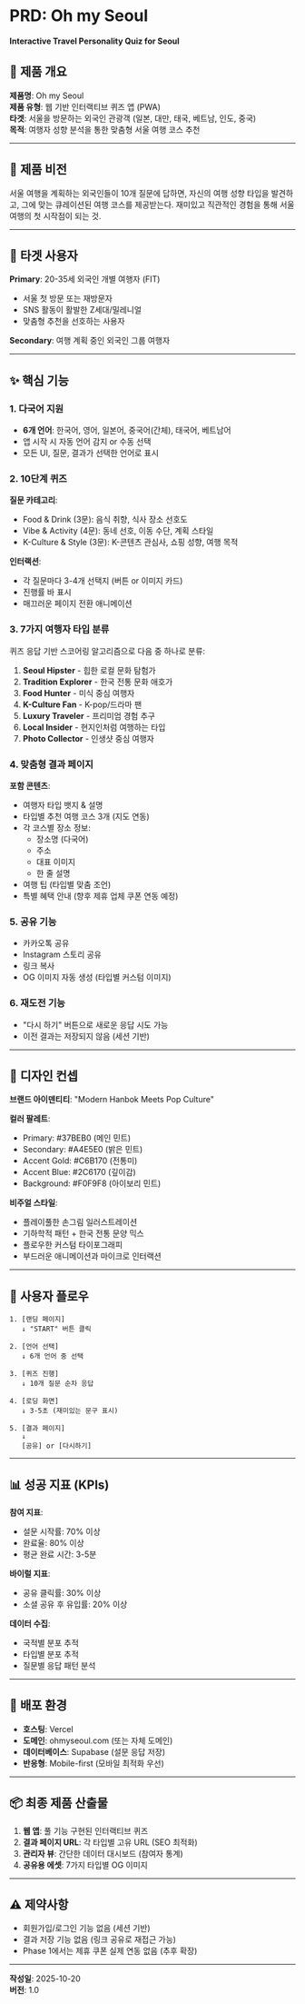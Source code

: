 # PRD: Oh my Seoul
**Interactive Travel Personality Quiz for Seoul**

## 📌 제품 개요

**제품명**: Oh my Seoul  
**제품 유형**: 웹 기반 인터랙티브 퀴즈 앱 (PWA)  
**타겟**: 서울을 방문하는 외국인 관광객 (일본, 대만, 태국, 베트남, 인도, 중국)  
**목적**: 여행자 성향 분석을 통한 맞춤형 서울 여행 코스 추천

---

## 🎯 제품 비전

서울 여행을 계획하는 외국인들이 10개 질문에 답하면, 자신의 여행 성향 타입을 발견하고, 그에 맞는 큐레이션된 여행 코스를 제공받는다. 재미있고 직관적인 경험을 통해 서울 여행의 첫 시작점이 되는 것.

---

## 👥 타겟 사용자

**Primary**: 20-35세 외국인 개별 여행자 (FIT)
- 서울 첫 방문 또는 재방문자
- SNS 활동이 활발한 Z세대/밀레니얼
- 맞춤형 추천을 선호하는 사용자

**Secondary**: 여행 계획 중인 외국인 그룹 여행자

---

## ✨ 핵심 기능

### 1. 다국어 지원
- **6개 언어**: 한국어, 영어, 일본어, 중국어(간체), 태국어, 베트남어
- 앱 시작 시 자동 언어 감지 or 수동 선택
- 모든 UI, 질문, 결과가 선택한 언어로 표시

### 2. 10단계 퀴즈
**질문 카테고리**:
- Food & Drink (3문): 음식 취향, 식사 장소 선호도
- Vibe & Activity (4문): 동네 선호, 이동 수단, 계획 스타일
- K-Culture & Style (3문): K-콘텐츠 관심사, 쇼핑 성향, 여행 목적

**인터랙션**:
- 각 질문마다 3-4개 선택지 (버튼 or 이미지 카드)
- 진행률 바 표시
- 매끄러운 페이지 전환 애니메이션

### 3. 7가지 여행자 타입 분류
퀴즈 응답 기반 스코어링 알고리즘으로 다음 중 하나로 분류:
1. **Seoul Hipster** - 힙한 로컬 문화 탐험가
2. **Tradition Explorer** - 한국 전통 문화 애호가
3. **Food Hunter** - 미식 중심 여행자
4. **K-Culture Fan** - K-pop/드라마 팬
5. **Luxury Traveler** - 프리미엄 경험 추구
6. **Local Insider** - 현지인처럼 여행하는 타입
7. **Photo Collector** - 인생샷 중심 여행자

### 4. 맞춤형 결과 페이지
**포함 콘텐츠**:
- 여행자 타입 뱃지 & 설명
- 타입별 추천 여행 코스 3개 (지도 연동)
- 각 코스별 장소 정보:
  - 장소명 (다국어)
  - 주소
  - 대표 이미지
  - 한 줄 설명
- 여행 팁 (타입별 맞춤 조언)
- 특별 혜택 안내 (향후 제휴 업체 쿠폰 연동 예정)

### 5. 공유 기능
- 카카오톡 공유
- Instagram 스토리 공유
- 링크 복사
- OG 이미지 자동 생성 (타입별 커스텀 이미지)

### 6. 재도전 기능
- "다시 하기" 버튼으로 새로운 응답 시도 가능
- 이전 결과는 저장되지 않음 (세션 기반)

---

## 🎨 디자인 컨셉

**브랜드 아이덴티티**: "Modern Hanbok Meets Pop Culture"

**컬러 팔레트**:
- Primary: #37BEB0 (메인 민트)
- Secondary: #A4E5E0 (밝은 민트)
- Accent Gold: #C6B170 (전통미)
- Accent Blue: #2C6170 (깊이감)
- Background: #F0F9F8 (아이보리 민트)

**비주얼 스타일**:
- 플레이풀한 손그림 일러스트레이션
- 기하학적 패턴 + 한국 전통 문양 믹스
- 플로우한 커스텀 타이포그래피
- 부드러운 애니메이션과 마이크로 인터랙션

---

## 📱 사용자 플로우

```
1. [랜딩 페이지]
   ↓ "START" 버튼 클릭
   
2. [언어 선택]
   ↓ 6개 언어 중 선택
   
3. [퀴즈 진행]
   ↓ 10개 질문 순차 응답
   
4. [로딩 화면]
   ↓ 3-5초 (재미있는 문구 표시)
   
5. [결과 페이지]
   ↓ 
   [공유] or [다시하기]
```

---

## 📊 성공 지표 (KPIs)

**참여 지표**:
- 설문 시작률: 70% 이상
- 완료율: 80% 이상
- 평균 완료 시간: 3-5분

**바이럴 지표**:
- 공유 클릭률: 30% 이상
- 소셜 공유 후 유입률: 20% 이상

**데이터 수집**:
- 국적별 분포 추적
- 타입별 분포 추적
- 질문별 응답 패턴 분석

---

## 🚀 배포 환경

- **호스팅**: Vercel
- **도메인**: ohmyseoul.com (또는 자체 도메인)
- **데이터베이스**: Supabase (설문 응답 저장)
- **반응형**: Mobile-first (모바일 최적화 우선)

---

## 📦 최종 제품 산출물

1. **웹 앱**: 풀 기능 구현된 인터랙티브 퀴즈
2. **결과 페이지 URL**: 각 타입별 고유 URL (SEO 최적화)
3. **관리자 뷰**: 간단한 데이터 대시보드 (참여자 통계)
4. **공유용 에셋**: 7가지 타입별 OG 이미지

---

## ⚠️ 제약사항

- 회원가입/로그인 기능 없음 (세션 기반)
- 결과 저장 기능 없음 (링크 공유로 재접근 가능)
- Phase 1에서는 제휴 쿠폰 실제 연동 없음 (추후 확장)

---

**작성일**: 2025-10-20  
**버전**: 1.0
